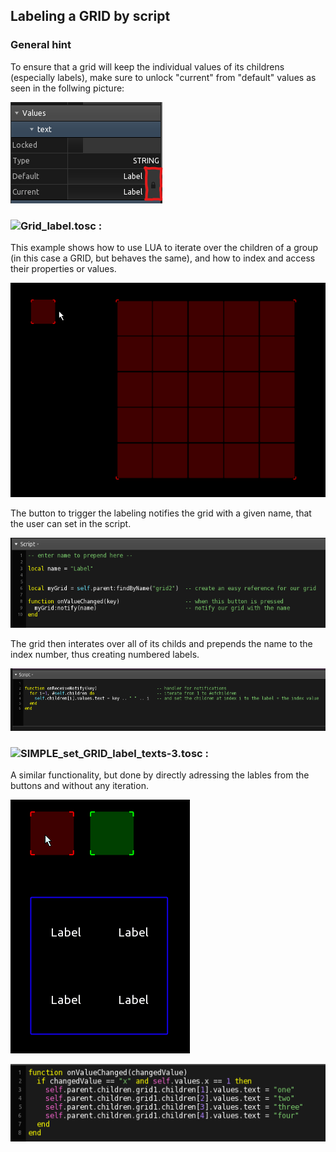 ## Labeling a GRID by script

### General hint

To ensure that a grid will keep the individual values of its childrens (especially labels), make sure to unlock "current" from "default" values as seen in the follwing picture:

![gridlock](pics/grid_text_lock.png)

### ![Grid_label.tosc :](Grid_label.tosc) 

This example shows how to use LUA to iterate over the children of a group (in this case a GRID, but behaves the same), and how to index and access their properties or values.

![gridlabel](pics/preview_1.gif) 

The button to trigger the labeling notifies the grid with a given name, that the user can set in the script.

![button](pics/script_button.png)

The grid then interates over all of its childs and prepends the name to the index number, thus creating numbered labels.

![gridscript](pics/script_grid.png)


### ![SIMPLE_set_GRID_label_texts-3.tosc :](SIMPLE_set_GRID_label_texts-3.tosc) 

A similar functionality, but done by directly adressing the lables from the buttons and without any iteration.

![gridlabel](pics/preview_2.gif) 

![gridlabel](pics/script_direct.png)  

